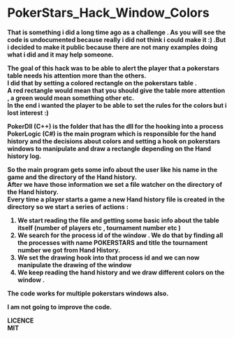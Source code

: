 PokerStars_Hack_Window_Colors
=============================

<b>That is something  i did a long time ago as a challenge . As you will see the code is undocumented because really i did not think i could make it :) .But i decided to make it public because there are not many examples doing what i did and it may help someone.<b>

The goal of this hack was to be able to alert the player that a pokerstars table needs his attention more than the others.<br>
I did that by setting a colored   rectangle on the pokerstars table .<br>
A red rectangle would mean that you should give the table more attention , a green would mean something other etc.<br>
In the end i wanted the player to be able to set the rules for the colors but i lost interest :)<br>

PokerDll (C++) is the folder that has the dll for the hooking into a process<br>
PokerLogic (C#) is  the main program which is responsible for the hand history and the decisions about colors and
setting a hook on pokerstars windows to manipulate and draw a rectangle depending on the Hand history log.<br>

So the main program gets some info about the user like his name in the game and the directory of the Hand history.<br>
After we have those information we set a file watcher on the directory of the Hand history.<br>
Every time a player starts a game a new Hand history file is created in the directory so we start a series of actions :<br>

1) We start reading the file and getting some basic info about the table itself (number of players etc , tournament number etc )<br>
2) We search for the process id of the window . We do that by finding all the processes with name POKERSTARS and title the tournament number we got from Hand History.<br>
3) We set the drawing hook into that process id and we can now manipulate the drawing of the window<br>
4) We keep reading the hand history and we draw different colors on the window  .<br>

The code works for multiple pokerstars windows also.<br>



<b>I am not going to improve the code.<br><b>

LICENCE <br>
MIT
